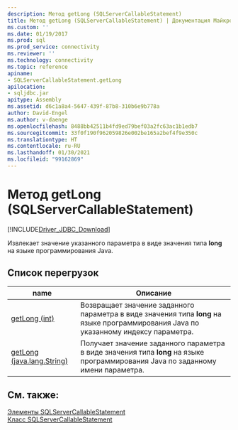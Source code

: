 ```yaml
---
description: Метод getLong (SQLServerCallableStatement)
title: Метод getLong (SQLServerCallableStatement) | Документация Майкрософт
ms.custom: ''
ms.date: 01/19/2017
ms.prod: sql
ms.prod_service: connectivity
ms.reviewer: ''
ms.technology: connectivity
ms.topic: reference
apiname:
- SQLServerCallableStatement.getLong
apilocation:
- sqljdbc.jar
apitype: Assembly
ms.assetid: d6c1a8a4-5647-439f-87b8-310b6e9b778a
author: David-Engel
ms.author: v-daenge
ms.openlocfilehash: 8488bb42511b4fd9ed79bef03a2fc63ac1b1edb7
ms.sourcegitcommit: 33f0f190f962059826e002be165a2bef4f9e350c
ms.translationtype: HT
ms.contentlocale: ru-RU
ms.lasthandoff: 01/30/2021
ms.locfileid: "99162869"
---
```

# <a name="getlong-method-sqlservercallablestatement"></a>Метод getLong (SQLServerCallableStatement)
[!INCLUDE[Driver_JDBC_Download](../../../includes/driver_jdbc_download.md)]

  Извлекает значение указанного параметра в виде значения типа **long** на языке программирования Java.  
  
## <a name="overload-list"></a>Список перегрузок  
  
|name|Описание|  
|----------|-----------------|  
|[getLong (int)](../../../connect/jdbc/reference/getlong-method-int.md)|Возвращает значение заданного параметра в виде значения типа **long** на языке программирования Java по указанному индексу параметра.|  
|[getLong (java.lang.String)](../../../connect/jdbc/reference/getlong-method-java-lang-string.md)|Получает значение заданного параметра в виде значения типа **long** на языке программирования Java по заданному имени параметра.|  
  
## <a name="see-also"></a>См. также:  
 [Элементы SQLServerCallableStatement](../../../connect/jdbc/reference/sqlservercallablestatement-members.md)   
 [Класс SQLServerCallableStatement](../../../connect/jdbc/reference/sqlservercallablestatement-class.md)  
  
  
